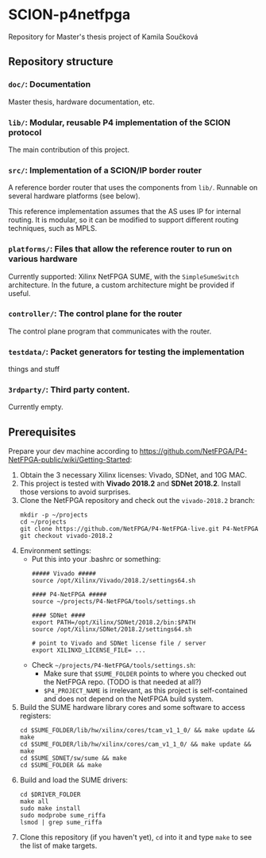 # SCION-p4netfpga

Repository for Master's thesis project of Kamila Součková

## Repository structure

### `doc/`: Documentation

Master thesis, hardware documentation, etc.

### `lib/`: Modular, reusable P4 implementation of the SCION protocol

The main contribution of this project.

### `src/`: Implementation of a SCION/IP border router

A reference border router that uses the components from `lib/`. Runnable on several hardware platforms (see below).

This reference implementation assumes that the AS uses IP for internal routing. It is modular, so it can be modified to support different routing techniques, such as MPLS.

### `platforms/`: Files that allow the reference router to run on various hardware

Currently supported: Xilinx NetFPGA SUME, with the `SimpleSumeSwitch`
architecture. In the future, a custom architecture might be provided if useful.

### `controller/`: The control plane for the router

The control plane program that communicates with the router.

### `testdata/`: Packet generators for testing the implementation

things and stuff

### `3rdparty/`: Third party content.

Currently empty.

## Prerequisites

Prepare your dev machine according to <https://github.com/NetFPGA/P4-NetFPGA-public/wiki/Getting-Started>:

1. Obtain the 3 necessary Xilinx licenses: Vivado, SDNet, and 10G MAC.
2. This project is tested with **Vivado 2018.2** and **SDNet 2018.2**. Install those versions to avoid surprises.
3. Clone the NetFPGA repository and check out the `vivado-2018.2` branch:
   ```
   mkdir -p ~/projects
   cd ~/projects
   git clone https://github.com/NetFPGA/P4-NetFPGA-live.git P4-NetFPGA
   git checkout vivado-2018.2
   ```
4. Environment settings:
   * Put this into your .bashrc or something:
     ```
     ##### Vivado #####
     source /opt/Xilinx/Vivado/2018.2/settings64.sh

     #### P4-NetFPGA #####
     source ~/projects/P4-NetFPGA/tools/settings.sh

     #### SDNet ####
     export PATH=/opt/Xilinx/SDNet/2018.2/bin:$PATH
     source /opt/Xilinx/SDNet/2018.2/settings64.sh

     # point to Vivado and SDNet license file / server
     export XILINXD_LICENSE_FILE= ... 
     ```
   * Check `~/projects/P4-NetFPGA/tools/settings.sh`:
     * Make sure that `$SUME_FOLDER` points to where you checked out the NetFPGA repo.  (TODO is that needed at all?)
     * `$P4_PROJECT_NAME` is irrelevant, as this project is self-contained and does not depend on the NetFPGA build system.
5. Build the SUME hardware library cores and some software to access registers:
   ```
   cd $SUME_FOLDER/lib/hw/xilinx/cores/tcam_v1_1_0/ && make update && make
   cd $SUME_FOLDER/lib/hw/xilinx/cores/cam_v1_1_0/ && make update && make
   cd $SUME_SDNET/sw/sume && make
   cd $SUME_FOLDER && make
   ```
6. Build and load the SUME drivers:
   ```
   cd $DRIVER_FOLDER
   make all
   sudo make install
   sudo modprobe sume_riffa
   lsmod | grep sume_riffa
   ```
7. Clone this repository (if you haven't yet), `cd` into it and type `make` to
   see the list of make targets.
